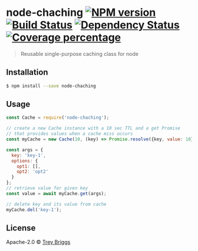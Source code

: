 # node-chaching [![NPM version][npm-image]][npm-url] [![Build Status][travis-image]][travis-url] [![Dependency Status][daviddm-image]][daviddm-url] [![Coverage percentage][coveralls-image]][coveralls-url]

> Reusable single-purpose caching class for node

## Installation

```sh
$ npm install --save node-chaching
```

## Usage

```js
const Cache = require('node-chaching');

// create a new Cache instance with a 10 sec TTL and a get Promise
// that provides values when a cache miss occurs
const myCache = new Cache(10, (key) => Promise.resolve({key, value: 10}));

const args = {
  key: 'key-1',
  options: {
    opt1: [],
    opt2: 'opt2'
  }
};
// retrieve value for given key
const value = await myCache.get(args);

// delete key and its value from cache
myCache.del('key-1');
```

## License

Apache-2.0 © [Trey Briggs](http://treybriggs.com/)

[npm-image]: https://badge.fury.io/js/node-chaching.svg
[npm-url]: https://npmjs.org/package/node-chaching
[travis-image]: https://travis-ci.com/tebriggs86/node-chaching.svg?branch=master
[travis-url]: https://travis-ci.com/tebriggs86/node-chaching
[daviddm-image]: https://david-dm.org/tebriggs86/node-chaching.svg?theme=shields.io
[daviddm-url]: https://david-dm.org/tebriggs86/node-chaching
[coveralls-image]: https://coveralls.io/repos/tebriggs86/node-chaching/badge.svg
[coveralls-url]: https://coveralls.io/r/tebriggs86/node-chaching
